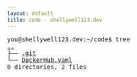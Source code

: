 ```yaml
---
layout: default
title: code - shellywell123.dev
---
```

<pre>
you@shellywell123.dev:~/code$ tree
<a href="../index.html">..</a>
├── <a href="https://github.com/Shellywell123">.git</a>
└── <a href="https://hub.docker.com/u/shellywell123">DockerHub.yaml</a>
0 directories, 2 files
</pre>